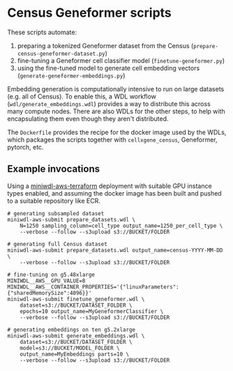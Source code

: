 # Census Geneformer scripts

These scripts automate:

1. preparing a tokenized Geneformer dataset from the Census (`prepare-census-geneformer-dataset.py`)
2. fine-tuning a Geneformer cell classifier model (`finetune-geneformer.py`)
3. using the fine-tuned model to generate cell embedding vectors (`generate-geneformer-embeddings.py`)

Embedding generation is computationally intensive to run on large datasets (e.g. all of Census). To enable this, a WDL workflow (`wdl/generate_embeddings.wdl`) provides a way to distribute this across many compute nodes. There are also WDLs for the other steps, to help with encapsulating them even though they aren't distributed.

The `Dockerfile` provides the recipe for the docker image used by the WDLs, which packages the scripts together with `cellxgene_census`, Geneformer, pytorch, etc.

## Example invocations

Using a [miniwdl-aws-terraform](https://github.com/miniwdl-ext/miniwdl-aws-terraform) deployment with suitable GPU instance types enabled, and assuming the docker image has been built and pushed to a suitable repository like ECR.

```
# generating subsampled dataset
miniwdl-aws-submit prepare_datasets.wdl \
    N=1250 sampling_column=cell_type output_name=1250_per_cell_type \
    --verbose --follow --s3upload s3://BUCKET/FOLDER

# generating full Census dataset
miniwdl-aws-submit prepare_datasets.wdl output_name=census-YYYY-MM-DD \
    --verbose --follow --s3upload s3://BUCKET/FOLDER

# fine-tuning on g5.48xlarge
MINIWDL__AWS__GPU_VALUE=8
MINIWDL__AWS__CONTAINER_PROPERTIES='{"linuxParameters":{"sharedMemorySize":4096}}'
miniwdl-aws-submit finetune_geneformer.wdl \
    dataset=s3://BUCKET/DATASET_FOLDER \
    epochs=10 output_name=MyGeneformerClassifier \
    --verbose --follow --s3upload s3://BUCKET/FOLDER

# generating embeddings on ten g5.2xlarge
miniwdl-aws-submit generate_embeddings.wdl \
    dataset=s3://BUCKET/DATASET_FOLDER \
    model=s3://BUCKET/MODEL_FOLDER \
    output_name=MyEmbeddings parts=10 \
    --verbose --follow --s3upload s3://BUCKET/FOLDER
```
